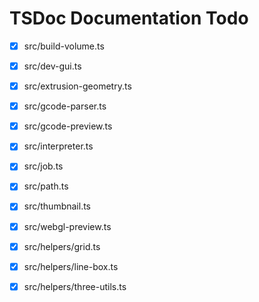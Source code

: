 # TSDoc Documentation Todo

- [x] src/build-volume.ts
- [x] src/dev-gui.ts
- [x] src/extrusion-geometry.ts
- [x] src/gcode-parser.ts
- [x] src/gcode-preview.ts
- [x] src/interpreter.ts
- [x] src/job.ts
- [x] src/path.ts
- [x] src/thumbnail.ts
- [x] src/webgl-preview.ts
- [x] src/helpers/grid.ts
- [x] src/helpers/line-box.ts
- [x] src/helpers/three-utils.ts


